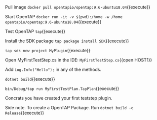 Pull image `docker pull opentapio/opentap:9.6-ubuntu18.04`{{execute}}

Start OpenTAP `docker run -it -v $(pwd):/home -w /home opentapio/opentap:9.6-ubuntu18.04`{{execute}}

Test OpenTAP `tap`{{execute}}

Install the SDK package `tap package install SDK`{{execute}}

`tap sdk new project MyPlugin`{{execute}}


Open MyFirstTestStep.cs in the IDE:
`MyFirstTestStep.cs`{{open HOST1}}


Add `Log.Info("Hello");` in any of the methods.

`dotnet build`{{execute}}

`bin/Debug/tap run MyFirstTestPlan.TapPlan`{{execute}}

Concrats you have created your first teststep plugin.

Side note. To create a OpenTAP Package. Run `dotnet build -c Release`{{execute}}
